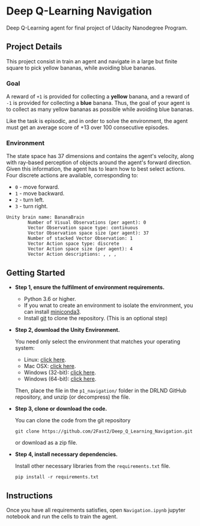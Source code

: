 # Deep Q-Learning Navigation
Deep Q-Learning agent for final project of Udacity Nanodegree Program.


## Project Details
This project consist in train an agent and navigate in a large but finite square to pick yellow bananas, while avoiding blue bananas.

### Goal
A reward of `+1` is provided for collecting a **yellow** banana, and a reward of `-1` is provided for collecting a **blue** banana. Thus, the goal of your agent is to collect as many yellow bananas as possible while avoiding blue bananas.

Like the task is episodic, and in order to solve the environment, the agent must get an average score of +13 over 100 consecutive episodes.

### Environment
The state space has 37 dimensions and contains the agent's velocity, along with ray-based perception of objects around the agent's forward direction. Given this information, the agent has to learn how to best select actions. Four discrete actions are available, corresponding to:

- `0` - move forward.
- `1` - move backward.
- `2` - turn left.
- `3` - turn right.

```
Unity brain name: BananaBrain
        Number of Visual Observations (per agent): 0
        Vector Observation space type: continuous
        Vector Observation space size (per agent): 37
        Number of stacked Vector Observation: 1
        Vector Action space type: discrete
        Vector Action space size (per agent): 4
        Vector Action descriptions: , , , 
```

## Getting Started
* **Step 1, ensure the fulfilment of environment requirements.**
    * Python 3.6 or higher.
    * If you wnat to create an environment to isolate the environment, you can install [miniconda3](https://docs.conda.io/en/latest/miniconda.html).
    * Install [git](https://git-scm.com/downloads) to clone the repository. (This is an optional step)
    
* **Step 2, download the Unity Environment.**
  
  You need only select the environment that matches your operating system:

    * Linux: [click here](https://s3-us-west-1.amazonaws.com/udacity-drlnd/P1/Banana/Banana_Linux.zip).
    * Mac OSX: [click here](https://s3-us-west-1.amazonaws.com/udacity-drlnd/P1/Banana/Banana.app.zip).
    * Windows (32-bit): [click here](https://s3-us-west-1.amazonaws.com/udacity-drlnd/P1/Banana/Banana_Windows_x86.zip).
    * Windows (64-bit): [click here](https://s3-us-west-1.amazonaws.com/udacity-drlnd/P1/Banana/Banana_Windows_x86_64.zip).
    
  Then, place the file in the `p1_navigation/` folder in the DRLND GitHub repository, and unzip (or decompress) the file.

* **Step 3, clone or download the code.**

  You can clone the code from the git repository
  
  ```
  git clone https://github.com/2Fast2/Deep_Q_Learning_Navigation.git
  ```

  or download as a zip file.

* **Step 4, install necessary dependencies.**
  
  Install other necessary libraries from the `requirements.txt` file.
  
  ```
  pip install -r requirements.txt
  ```
## Instructions
Once you have all requirements satisfies, open `Navigation.ipynb` jupyter notebook and run the cells to train the agent.

